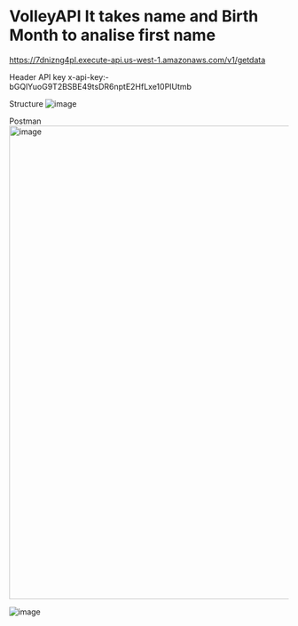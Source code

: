 # VolleyAPI It takes name and Birth Month to analise first name

https://7dnizng4pl.execute-api.us-west-1.amazonaws.com/v1/getdata

Header API key
x-api-key:- bGQlYuoG9T2BSBE49tsDR6nptE2HfLxe10PIUtmb

Structure
![image](https://user-images.githubusercontent.com/89289963/170779316-56b4ec18-122a-46da-8a30-8ea0fe67195b.png)

Postman
<img width="852" alt="image" src="https://user-images.githubusercontent.com/89289963/170777799-abd34a86-eb1f-4ccf-883f-f0ad9826b119.png">

![image](https://user-images.githubusercontent.com/89289963/170781741-755f3994-e9c3-4966-a82d-1c51d793694c.png)


